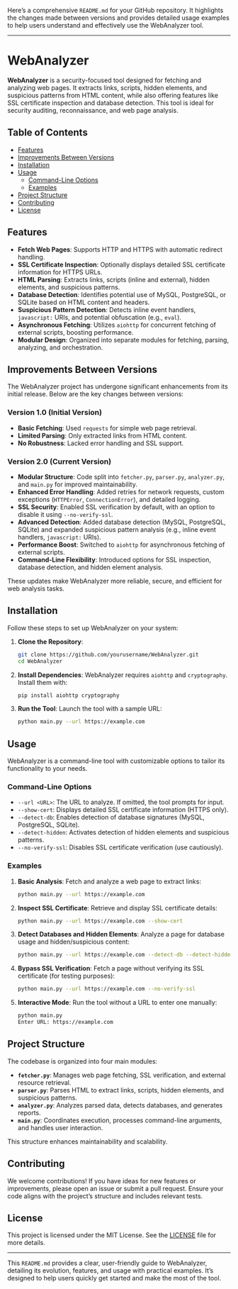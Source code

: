 Here’s a comprehensive `README.md` for your GitHub repository. It highlights the changes made between versions and provides detailed usage examples to help users understand and effectively use the WebAnalyzer tool.

---

# WebAnalyzer

**WebAnalyzer** is a security-focused tool designed for fetching and analyzing web pages. It extracts links, scripts, hidden elements, and suspicious patterns from HTML content, while also offering features like SSL certificate inspection and database detection. This tool is ideal for security auditing, reconnaissance, and web page analysis.

## Table of Contents
- [Features](#features)
- [Improvements Between Versions](#improvements-between-versions)
- [Installation](#installation)
- [Usage](#usage)
  - [Command-Line Options](#command-line-options)
  - [Examples](#examples)
- [Project Structure](#project-structure)
- [Contributing](#contributing)
- [License](#license)

## Features

- **Fetch Web Pages**: Supports HTTP and HTTPS with automatic redirect handling.
- **SSL Certificate Inspection**: Optionally displays detailed SSL certificate information for HTTPS URLs.
- **HTML Parsing**: Extracts links, scripts (inline and external), hidden elements, and suspicious patterns.
- **Database Detection**: Identifies potential use of MySQL, PostgreSQL, or SQLite based on HTML content and headers.
- **Suspicious Pattern Detection**: Detects inline event handlers, `javascript:` URIs, and potential obfuscation (e.g., `eval`).
- **Asynchronous Fetching**: Utilizes `aiohttp` for concurrent fetching of external scripts, boosting performance.
- **Modular Design**: Organized into separate modules for fetching, parsing, analyzing, and orchestration.

## Improvements Between Versions

The WebAnalyzer project has undergone significant enhancements from its initial release. Below are the key changes between versions:

### Version 1.0 (Initial Version)
- **Basic Fetching**: Used `requests` for simple web page retrieval.
- **Limited Parsing**: Only extracted links from HTML content.
- **No Robustness**: Lacked error handling and SSL support.

### Version 2.0 (Current Version)
- **Modular Structure**: Code split into `fetcher.py`, `parser.py`, `analyzer.py`, and `main.py` for improved maintainability.
- **Enhanced Error Handling**: Added retries for network requests, custom exceptions (`HTTPError`, `ConnectionError`), and detailed logging.
- **SSL Security**: Enabled SSL verification by default, with an option to disable it using `--no-verify-ssl`.
- **Advanced Detection**: Added database detection (MySQL, PostgreSQL, SQLite) and expanded suspicious pattern analysis (e.g., inline event handlers, `javascript:` URIs).
- **Performance Boost**: Switched to `aiohttp` for asynchronous fetching of external scripts.
- **Command-Line Flexibility**: Introduced options for SSL inspection, database detection, and hidden element analysis.

These updates make WebAnalyzer more reliable, secure, and efficient for web analysis tasks.

## Installation

Follow these steps to set up WebAnalyzer on your system:

1. **Clone the Repository**:
   ```bash
   git clone https://github.com/yourusername/WebAnalyzer.git
   cd WebAnalyzer
   ```

2. **Install Dependencies**:
   WebAnalyzer requires `aiohttp` and `cryptography`. Install them with:
   ```bash
   pip install aiohttp cryptography
   ```

3. **Run the Tool**:
   Launch the tool with a sample URL:
   ```bash
   python main.py --url https://example.com
   ```

## Usage

WebAnalyzer is a command-line tool with customizable options to tailor its functionality to your needs.

### Command-Line Options

- `--url <URL>`: The URL to analyze. If omitted, the tool prompts for input.
- `--show-cert`: Displays detailed SSL certificate information (HTTPS only).
- `--detect-db`: Enables detection of database signatures (MySQL, PostgreSQL, SQLite).
- `--detect-hidden`: Activates detection of hidden elements and suspicious patterns.
- `--no-verify-ssl`: Disables SSL certificate verification (use cautiously).

### Examples

1. **Basic Analysis**:
   Fetch and analyze a web page to extract links:
   ```bash
   python main.py --url https://example.com
   ```

2. **Inspect SSL Certificate**:
   Retrieve and display SSL certificate details:
   ```bash
   python main.py --url https://example.com --show-cert
   ```

3. **Detect Databases and Hidden Elements**:
   Analyze a page for database usage and hidden/suspicious content:
   ```bash
   python main.py --url https://example.com --detect-db --detect-hidden
   ```

4. **Bypass SSL Verification**:
   Fetch a page without verifying its SSL certificate (for testing purposes):
   ```bash
   python main.py --url https://example.com --no-verify-ssl
   ```

5. **Interactive Mode**:
   Run the tool without a URL to enter one manually:
   ```bash
   python main.py
   Enter URL: https://example.com
   ```

## Project Structure

The codebase is organized into four main modules:

- **`fetcher.py`**: Manages web page fetching, SSL verification, and external resource retrieval.
- **`parser.py`**: Parses HTML to extract links, scripts, hidden elements, and suspicious patterns.
- **`analyzer.py`**: Analyzes parsed data, detects databases, and generates reports.
- **`main.py`**: Coordinates execution, processes command-line arguments, and handles user interaction.

This structure enhances maintainability and scalability.

## Contributing

We welcome contributions! If you have ideas for new features or improvements, please open an issue or submit a pull request. Ensure your code aligns with the project’s structure and includes relevant tests.

## License

This project is licensed under the MIT License. See the [LICENSE](LICENSE) file for more details.

---

This `README.md` provides a clear, user-friendly guide to WebAnalyzer, detailing its evolution, features, and usage with practical examples. It’s designed to help users quickly get started and make the most of the tool.
